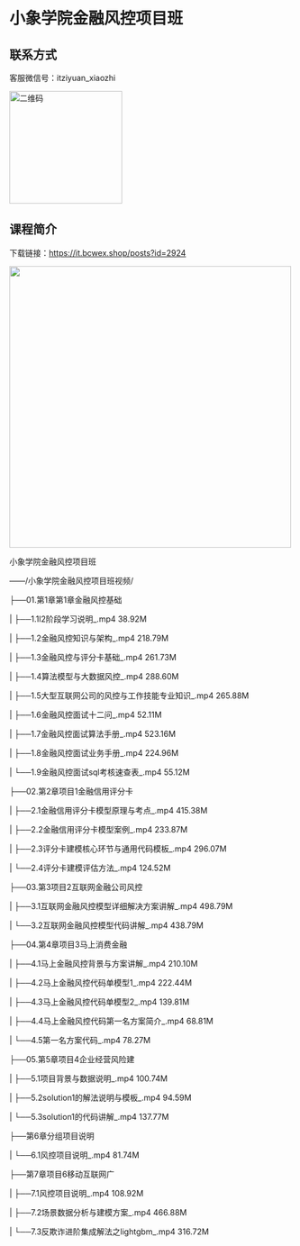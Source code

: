 # 小象学院金融风控项目班

## 联系方式

客服微信号：itziyuan_xiaozhi

<img src="https://ziyuanyun.oss-cn-guangzhou.aliyuncs.com/common/20240614073449/666b82192834a.jpg" width="200" height="200" alt="二维码">

## 课程简介

下载链接：https://it.bcwex.shop/posts?id=2924

<img src="https://ziyuanyun.oss-cn-guangzhou.aliyuncs.com/yun/20240515184437/6644921511674.jpg" width="500" alt="">

  小象学院金融风控项目班



 ——/小象学院金融风控项目班视频/

 ├──01.第1章第1章金融风控基础

 | ├──1.1l2阶段学习说明_.mp4 38.92M

 | ├──1.2金融风控知识与架构_.mp4 218.79M

 | ├──1.3金融风控与评分卡基础_.mp4 261.73M

 | ├──1.4算法模型与大数据风控_.mp4 288.60M

 | ├──1.5大型互联网公司的风控与工作技能专业知识_.mp4 265.88M

 | ├──1.6金融风控面试十二问_.mp4 52.11M

 | ├──1.7金融风控面试算法手册_.mp4 523.16M

 | ├──1.8金融风控面试业务手册_.mp4 224.96M

 | └──1.9金融风控面试sql考核速查表_.mp4 55.12M

 ├──02.第2章项目1金融信用评分卡

 | ├──2.1金融信用评分卡模型原理与考点_.mp4 415.38M

 | ├──2.2金融信用评分卡模型案例_.mp4 233.87M

 | ├──2.3评分卡建模核心环节与通用代码模板_.mp4 296.07M

 | └──2.4评分卡建模评估方法_.mp4 124.52M

 ├──03.第3项目2互联网金融公司风控

 | ├──3.1互联网金融风控模型详细解决方案讲解_.mp4 498.79M

 | └──3.2互联网金融风控模型代码讲解_.mp4 438.79M

 ├──04.第4章项目3马上消费金融

 | ├──4.1马上金融风控背景与方案讲解_.mp4 210.10M

 | ├──4.2马上金融风控代码单模型1_.mp4 222.44M

 | ├──4.3马上金融风控代码单模型2_.mp4 139.81M

 | ├──4.4马上金融风控代码第一名方案简介_.mp4 68.81M

 | └──4.5第一名方案代码_.mp4 78.27M

 ├──05.第5章项目4企业经营风险建

 | ├──5.1项目背景与数据说明_.mp4 100.74M

 | ├──5.2solution1的解法说明与模板_.mp4 94.59M

 | └──5.3solution1的代码讲解_.mp4 137.77M

 ├──第6章分组项目说明

 | └──6.1风控项目说明_.mp4 81.74M

 ├──第7章项目6移动互联网广

 | ├──7.1风控项目说明_.mp4 108.92M

 | ├──7.2场景数据分析与建模方案_.mp4 466.88M

 | └──7.3反欺诈进阶集成解法之lightgbm_.mp4 316.72M

 &nbsp;

  
